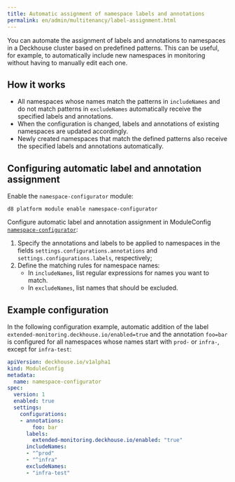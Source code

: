 ```yaml
---
title: Automatic assignment of namespace labels and annotations
permalink: en/admin/multitenancy/label-assignment.html
---
```


You can automate the assignment of labels and annotations to namespaces in a Deckhouse cluster
based on predefined patterns.
This can be useful, for example, to automatically include new namespaces in monitoring
without having to manually edit each one.

## How it works

- All namespaces whose names match the patterns in `includeNames` and do not match patterns in `excludeNames`
  automatically receive the specified labels and annotations.
- When the configuration is changed, labels and annotations of existing namespaces are updated accordingly.
- Newly created namespaces that match the defined patterns also receive the specified labels and annotations automatically.

## Configuring automatic label and annotation assignment

Enable the `namespace-configurator` module:

```shell  
d8 platform module enable namespace-configurator
```

Configure automatic label and annotation assignment in ModuleConfig [`namespace-configurator`](/modules/namespace-configurator/configuration.html):

1. Specify the annotations and labels to be applied to namespaces in the fields `settings.configurations.annotations` and `settings.configurations.labels`, respectively;
1. Define the matching rules for namespace names:
   - In `includeNames`, list regular expressions for names you want to match.
   - In `excludeNames`, list names that should be excluded.

## Example configuration

In the following configuration example, automatic addition of the label `extended-monitoring.deckhouse.io/enabled=true` and the annotation `foo=bar` is configured for all namespaces whose names start with `prod-` or `infra-`, except for `infra-test`:

```yaml
apiVersion: deckhouse.io/v1alpha1
kind: ModuleConfig
metadata:
  name: namespace-configurator
spec:
  version: 1
  enabled: true
  settings:
    configurations:
    - annotations:
        foo: bar
      labels:
        extended-monitoring.deckhouse.io/enabled: "true"
      includeNames:
      - "^prod"
      - "^infra"
      excludeNames:
      - "infra-test"
```
